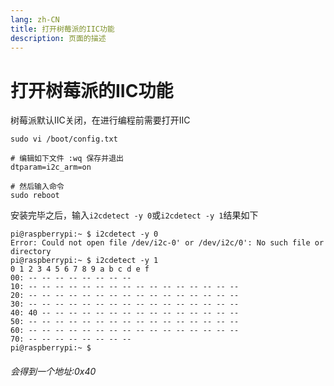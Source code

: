 ```yaml
---
lang: zh-CN  
title: 打开树莓派的IIC功能           
description: 页面的描述
---
```


# 打开树莓派的IIC功能

树莓派默认IIC关闭，在进行编程前需要打开IIC

```shell
sudo vi /boot/config.txt

# 编辑如下文件 :wq 保存并退出
dtparam=i2c_arm=on

# 然后输入命令
sudo reboot
```

安装完毕之后，输入`i2cdetect -y 0`或`i2cdetect -y 1`结果如下

```shell
pi@raspberrypi:~ $ i2cdetect -y 0
Error: Could not open file /dev/i2c-0' or /dev/i2c/0': No such file or directory
pi@raspberrypi:~ $ i2cdetect -y 1
0 1 2 3 4 5 6 7 8 9 a b c d e f
00: -- -- -- -- -- -- -- --
10: -- -- -- -- -- -- -- -- -- -- -- -- -- -- -- --
20: -- -- -- -- -- -- -- -- -- -- -- -- -- -- -- --
30: -- -- -- -- -- -- -- -- -- -- -- -- -- -- -- --
40: 40 -- -- -- -- -- -- -- -- -- -- -- -- -- -- --
50: -- -- -- -- -- -- -- -- -- -- -- -- -- -- -- --
60: -- -- -- -- -- -- -- -- -- -- -- -- -- -- -- --
70: -- -- -- -- -- -- -- --
pi@raspberrypi:~ $
```

###### 会得到一个地址:0x40


<Comment></Comment>
